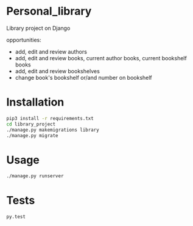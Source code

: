 # Personal_library
Library project on Django

opportunities:
* add, edit and review authors
* add, edit and review books, current author books, current bookshelf books
* add, edit and review bookshelves
* change book's bookshelf or/and number on bookshelf

# Installation
```bash
pip3 install -r requirements.txt
cd library_project
./manage.py makemigrations library
./manage.py migrate
```
# Usage
```bash
./manage.py runserver
```
# Tests
```bash
py.test
```